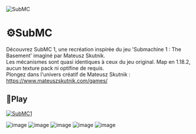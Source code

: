 ![SubMC](https://github.com/HyenaWave/SubMC/assets/71622536/1febc80d-a5cb-4079-b6ce-a2c9bf50c6ea)
# ⚙SubMC
Découvrez SubMC 1, une recréation inspirée du jeu 'Submachine 1 : The Basement' imaginé par Mateusz Skutnik.  
Les mécanismes sont quasi identiques à ceux du jeu original. Map en 1.18.2, aucun texture pack ni optifine de requis.  
Plongez dans l'univers créatif de Mateusz Skutnik : https://www.mateuszskutnik.com/games/

## 💾Play
[![SubMC1](https://i.imgur.com/OazURTO.png)](https://github.com/HyenaWave/SubMC/releases/tag/V1.0.0)



![image](https://github.com/HyenaWave/SubMC/assets/71622536/11bad1bf-7adc-48a1-be04-f20b176c4d0d)
![image](https://github.com/HyenaWave/SubMC/assets/71622536/5cc64c66-3a46-4ebc-a305-01c43adf696d)
![image](https://github.com/HyenaWave/SubMC/assets/71622536/078fb6fd-2416-4f7b-aba7-2ac6917117ec)
![image](https://github.com/HyenaWave/SubMC/assets/71622536/86c098e6-fad5-4e00-9c62-16920b23705d)
![image](https://github.com/HyenaWave/SubMC/assets/71622536/51ccd17b-e439-4f59-936f-95b6e5870b21)
